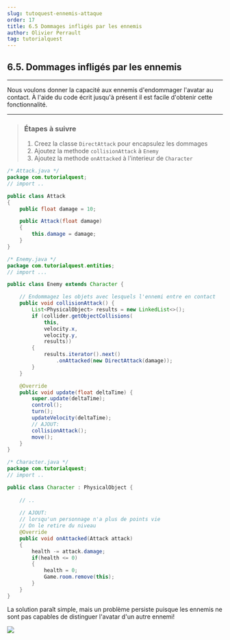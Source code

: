 ```yaml
---
slug: tutoquest-ennemis-attaque
order: 17
title: 6.5 Dommages infligés par les ennemis
author: Olivier Perrault
tag: tutorialquest
---
```


## 6.5. Dommages infligés par les ennemis
---

Nous voulons donner la capacité aux ennemis d'endommager l'avatar au contact. À l'aide du code écrit jusqu'à présent il est facile d'obtenir cette fonctionnalité.

---
> ### Étapes à suivre
> 1. Creez la classe `DirectAttack` pour encapsulez les dommages
> 2. Ajoutez la methode `collisionAttack` à `Enemy`
> 3. Ajoutez la methode `onAttacked` à l'interieur de `Character`

```java
/* Attack.java */
package com.tutorialquest;
// import ..

public class Attack
{
    public float damage = 10;        

    public Attack(float damage)
    {
        this.damage = damage;
    }
}

```

```java
/* Enemy.java */
package com.tutorialquest.entities;
// import ...

public class Enemy extends Character {

    // Endommagez les objets avec lesquels l'ennemi entre en contact
    public void collisionAttack() {
        List<PhysicalObject> results = new LinkedList<>();
        if (collider.getObjectCollisions(
            this,
            velocity.x,
            velocity.y,
            results))
        {            
            results.iterator().next()
                .onAttacked(new DirectAttack(damage)); 
        }
    }

    @Override
    public void update(float deltaTime) {
        super.update(deltaTime);
        control();
        turn();
        updateVelocity(deltaTime);
        // AJOUT:
        collisionAttack();
        move();
    }
}
```

```java
/* Character.java */
package com.tutorialquest;
// import ..

public class Character : PhysicalObject {
            
    // ..
    
    // AJOUT: 
    // lorsqu'un personnage n'a plus de points vie
    // On le retire du niveau
    @Override
    public void onAttacked(Attack attack)
    {
        health -= attack.damage;
        if(health <= 0)
        {
            health = 0;
            Game.room.remove(this);
        }
    }
}
```
La solution paraît simple, mais un problème persiste puisque les ennemis ne sont pas capables de distinguer l'avatar d'un autre ennemi!

<img class="w-50 center" src="../../assets/tutorialquest/gif/kill-each-other.gif">